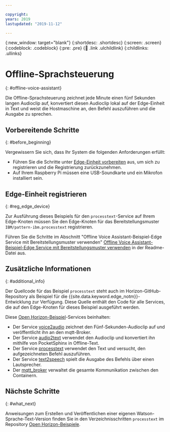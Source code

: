 ```yaml
---

copyright:
years: 2019
lastupdated: "2019-11-12"

---
```


{:new_window: target="blank"}
{:shortdesc: .shortdesc}
{:screen: .screen}
{:codeblock: .codeblock}
{:pre: .pre}
{:child: .link .ulchildlink}
{:childlinks: .ullinks}

# Offline-Sprachsteuerung
{: #offline-voice-assistant}

Die Offline-Sprachsteuerung zeichnet jede Minute einen fünf Sekunden langen Audioclip auf, konvertiert diesen Audioclip lokal auf der Edge-Einheit in Text und weist die Hostmaschine an, den Befehl auszuführen und die Ausgabe zu sprechen. 

## Vorbereitende Schritte
{: #before_beginning}

Vergewissern Sie sich, dass Ihr System die folgenden Anforderungen erfüllt:

* Führen Sie die Schritte unter [Edge-Einheit vorbereiten](../installing/adding_devices.md) aus, um sich zu registrieren und die Registrierung zurückzunehmen.
* Auf Ihrem Raspberry Pi müssen eine USB-Soundkarte und ein Mikrofon installiert sein. 

## Edge-Einheit registrieren
{: #reg_edge_device}

Zur Ausführung dieses Beispiels für den `processtext`-Service auf Ihrem Edge-Knoten müssen Sie den Edge-Knoten für das Bereitstellungsmuster `IBM/pattern-ibm.processtext` registrieren. 

Führen Sie die Schritte im Abschnitt "Offline Voice Assistant-Beispiel-Edge Service mit Bereitstellungsmuster verwenden" [Offline Voice Assistant-Beispiel-Edge Service mit Bereitstellungsmuster verwenden](https://github.com/open-horizon/examples/tree/master/edge/services/processtext#-using-the-offline-voice-assistant-example-edge-service-with-deployment-pattern) in der Readme-Datei aus.

## Zusätzliche Informationen
{: #additional_info}

Der Quellcode für das Beispiel `processtext` steht auch im Horizon-GitHub-Repository als Beispiel für die {{site.data.keyword.edge_notm}}-Entwicklung zur Verfügung. Diese Quelle enthält den Code für alle Services, die auf den Edge-Knoten für dieses Beispiel ausgeführt werden. 

Diese [Open Horizon-Beispiel](https://github.com/open-horizon/examples/tree/master/edge/services/voice2audio)-Services beinhalten:

* Der Service [voice2audio](https://github.com/open-horizon/examples/tree/master/edge/services/voice2audio) zeichnet den Fünf-Sekunden-Audioclip auf und veröffentlicht ihn an den mqtt-Broker.
* Der Service [audio2text](https://github.com/open-horizon/examples/tree/master/edge/services/audio2text) verwendet den Audioclip und konvertiert ihn mithilfe von PocketSphinx in Offline-Text.
* Der Service [processtext](https://github.com/open-horizon/examples/tree/master/edge/services/processtext) verwendet den Text und versucht, den aufgezeichneten Befehl auszuführen.
* Der Service [text2speech](https://github.com/open-horizon/examples/tree/master/edge/services/text2speech) spielt die Ausgabe des Befehls über einen Lautsprecher.
* Der [mqtt_broker](https://github.com/open-horizon/examples/tree/master/edge/services/mqtt_broker) verwaltet die gesamte Kommunikation zwischen den Containern.

## Nächste Schritte
{: #what_next}

Anweisungen zum Erstellen und Veröffentlichen einer eigenen Watson-Sprache-Text-Version finden Sie in den Verzeichnisschritten `processtext` im Repository [Open Horizon-Beispiele](https://github.com/open-horizon/examples/blob/master/edge/services/processtext/CreateService.md#-building-and-publishing-your-own-version-of-the-offline-voice-assistant-edge-service). 
